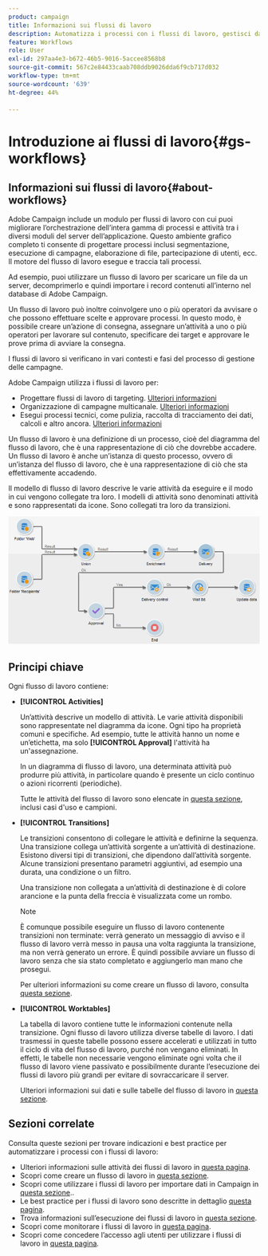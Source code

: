 ```yaml
---
product: campaign
title: Informazioni sui flussi di lavoro
description: Automatizza i processi con i flussi di lavoro, gestisci dati e tipi di pubblico, invia messaggi e altro ancora.
feature: Workflows
role: User
exl-id: 297aa4e3-b672-46b5-9016-5accee8568b8
source-git-commit: 567c2e84433caab708ddb9026dda6f9cb717d032
workflow-type: tm+mt
source-wordcount: '639'
ht-degree: 44%

---
```


# Introduzione ai flussi di lavoro{#gs-workflows}

## Informazioni sui flussi di lavoro{#about-workflows}

Adobe Campaign include un modulo per flussi di lavoro con cui puoi migliorare l’orchestrazione dell’intera gamma di processi e attività tra i diversi moduli del server dell’applicazione. Questo ambiente grafico completo ti consente di progettare processi inclusi segmentazione, esecuzione di campagne, elaborazione di file, partecipazione di utenti, ecc. Il motore del flusso di lavoro esegue e traccia tali processi.

Ad esempio, puoi utilizzare un flusso di lavoro per scaricare un file da un server, decomprimerlo e quindi importare i record contenuti all’interno nel database di Adobe Campaign.

Un flusso di lavoro può inoltre coinvolgere uno o più operatori da avvisare o che possono effettuare scelte e approvare processi. In questo modo, è possibile creare un’azione di consegna, assegnare un’attività a uno o più operatori per lavorare sul contenuto, specificare dei target e approvare le prove prima di avviare la consegna.

I flussi di lavoro si verificano in vari contesti e fasi del processo di gestione delle campagne.

Adobe Campaign utilizza i flussi di lavoro per:

* Progettare flussi di lavoro di targeting. [Ulteriori informazioni](#targeting-workflows)
* Organizzazione di campagne multicanale. [Ulteriori informazioni](#campaign-workflows)
* Esegui processi tecnici, come pulizia, raccolta di tracciamento dei dati, calcoli e altro ancora. [Ulteriori informazioni](#technical-workflows)

Un flusso di lavoro è una definizione di un processo, cioè del diagramma del flusso di lavoro, che è una rappresentazione di ciò che dovrebbe accadere. Un flusso di lavoro è anche un’istanza di questo processo, ovvero di un’istanza del flusso di lavoro, che è una rappresentazione di ciò che sta effettivamente accadendo.

Il modello di flusso di lavoro descrive le varie attività da eseguire e il modo in cui vengono collegate tra loro. I modelli di attività sono denominati attività e sono rappresentati da icone. Sono collegati tra loro da transizioni.

![](assets/example1.png)

## Principi chiave

Ogni flusso di lavoro contiene:

* **[!UICONTROL Activities]**

  Un’attività descrive un modello di attività. Le varie attività disponibili sono rappresentate nel diagramma da icone. Ogni tipo ha proprietà comuni e specifiche. Ad esempio, tutte le attività hanno un nome e un’etichetta, ma solo **[!UICONTROL Approval]** l&#39;attività ha un&#39;assegnazione.

  In un diagramma di flusso di lavoro, una determinata attività può produrre più attività, in particolare quando è presente un ciclo continuo o azioni ricorrenti (periodiche).

  Tutte le attività del flusso di lavoro sono elencate in [questa sezione](activities.md), inclusi casi d&#39;uso e campioni.

* **[!UICONTROL Transitions]**

  Le transizioni consentono di collegare le attività e definirne la sequenza. Una transizione collega un’attività sorgente a un’attività di destinazione. Esistono diversi tipi di transizioni, che dipendono dall’attività sorgente. Alcune transizioni presentano parametri aggiuntivi, ad esempio una durata, una condizione o un filtro.

  Una transizione non collegata a un’attività di destinazione è di colore arancione e la punta della freccia è visualizzata come un rombo.

  >[!NOTE]
  >
  >È comunque possibile eseguire un flusso di lavoro contenente transizioni non terminate: verrà generato un messaggio di avviso e il flusso di lavoro verrà messo in pausa una volta raggiunta la transizione, ma non verrà generato un errore. È quindi possibile avviare un flusso di lavoro senza che sia stato completato e aggiungerlo man mano che prosegui.

  Per ulteriori informazioni su come creare un flusso di lavoro, consulta [questa sezione](build-a-workflow.md).

* **[!UICONTROL Worktables]**

  La tabella di lavoro contiene tutte le informazioni contenute nella transizione. Ogni flusso di lavoro utilizza diverse tabelle di lavoro. I dati trasmessi in queste tabelle possono essere accelerati e utilizzati in tutto il ciclo di vita del flusso di lavoro, purché non vengano eliminati. In effetti, le tabelle non necessarie vengono eliminate ogni volta che il flusso di lavoro viene passivato e possibilmente durante l’esecuzione dei flussi di lavoro più grandi per evitare di sovraccaricare il server.

  Ulteriori informazioni sui dati e sulle tabelle del flusso di lavoro in [questa sezione](use-workflow-data.md).

## Sezioni correlate

Consulta queste sezioni per trovare indicazioni e best practice per automatizzare i processi con i flussi di lavoro:

* Ulteriori informazioni sulle attività dei flussi di lavoro in [questa pagina](use-workflow-data.md).
* Scopri come creare un flusso di lavoro in [questa sezione](build-a-workflow.md).
* Scopri come utilizzare i flussi di lavoro per importare dati in Campaign in [questa sezione](campaign-workflows.md)..
* Le best practice per i flussi di lavoro sono descritte in dettaglio [questa pagina](workflow-best-practices.md).
* Trova informazioni sull’esecuzione dei flussi di lavoro in [questa sezione](start-a-workflow.md).
* Scopri come monitorare i flussi di lavoro in [questa pagina](monitor-workflow-execution.md).
* Scopri come concedere l’accesso agli utenti per utilizzare i flussi di lavoro in [questa pagina](managing-rights.md).
